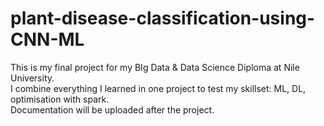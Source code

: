# plant-disease-classification-using-CNN-ML
This is my final project for my BIg Data & Data Science Diploma at Nile University.  
I combine everything I learned in one project to test my skillset: ML, DL, optimisation with spark.  
Documentation will be uploaded after the project. 
